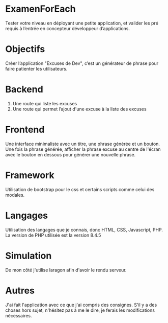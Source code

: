 # ExamenForEach
Tester votre niveau en déployant une petite application, et valider les pré requis à l’entrée en concepteur développeur d’applications.

# Objectifs 
Créer l’application "Excuses de Dev", c’est un générateur de phrase pour faire patienter les utilisateurs.

# Backend 
1. Une route qui liste les excuses
2. Une route qui permet l’ajout d'une excuse à la liste des excuses

# Frontend 
Une interface minimaliste avec un titre, une phrase générée et un bouton.
Une fois la phrase générée, afficher la phrase excuse au centre de l'écran avec le bouton en dessous
pour générer une nouvelle phrase.

# Framework 
Utilisation de bootstrap pour le css et certains scripts comme celui des modales. 

# Langages 
Utilisation des langages que je connais, donc HTML, CSS, Javascript, PHP. La version de PHP utilisée est la version 8.4.5

# Simulation 
De mon côté j'utilise laragon afin d'avoir le rendu serveur. 

# Autres
J'ai fait l'application avec ce que j'ai compris des consignes. S'il y a des choses hors sujet, n'hésitez pas à me le dire, je ferais les modifications nécessaires.
